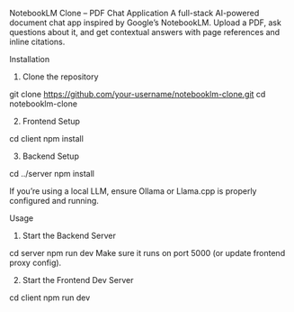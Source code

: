 NotebookLM Clone – PDF Chat Application
A full-stack AI-powered document chat app inspired by Google’s NotebookLM. Upload a PDF, ask questions about it, and get contextual answers with page references and inline citations.

Installation

1. Clone the repository

git clone https://github.com/your-username/notebooklm-clone.git
cd notebooklm-clone

2. Frontend Setup

cd client
npm install

3. Backend Setup

cd ../server
npm install

If you’re using a local LLM, ensure Ollama or Llama.cpp is properly configured and running.

Usage

1. Start the Backend Server

cd server
npm run dev
Make sure it runs on port 5000 (or update frontend proxy config).

2. Start the Frontend Dev Server

cd client
npm run dev
